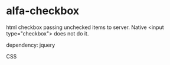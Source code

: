 # alfa-checkbox
html checkbox passing unchecked items to server. Native &lt;input type="checkbox"> does not do it.

dependency: jquery

CSS <style> tag is injected into <head> it can be overriden by user <style> set in <body> with !important; directive

<input type="checkbox" class="alfa-checkbox" name="nameOfDataField" />
NOTE:
unique name property is required! (needed for posting <form> and to associate <Label>)
id is set by code id=name

````javascript
$(document).ready(function () {
    $.alfaCheckbox('.alfa-checkbox', {
        onChange: function () { formDirty = true; $('button[type=submit]').show(); }
    });

    // to set value of checkbox programmatically:

    $.alfaCheckbox('#id', {set:true});

});
````
